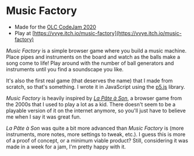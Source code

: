 # Music Factory
- Made for the [OLC CodeJam 2020](https://itch.io/jam/olc-codejam-2020)
- Play at [https://vvye.itch.io/music-factory](https://vvye.itch.io/music-factory)

*Music Factory* is a simple browser game where you build a music machine. Place pipes and instruments on the board and
watch as the balls make a song come to life! Play around with the number of ball generators and instruments until you
find a soundscape you like.

It's also the first real game (that deserves the name) that I made from scratch, so that's something. I wrote it in
JavaScript using the [p5.js](https://www.p5js.org) library.

*Music Factory* is heavily inspired by *[La Pâte à Son](https://jayisgames.com/review/la-pate-a-son.php)*, a browser
game from the 2000s that I used to play a lot as a kid. There doesn't seem to be a playable version of it on the
internet anymore, so you'll just have to believe me when I say it was great fun.

*La Pâte à Son* was quite a bit more advanced than *Music Factory* is (more instruments, more notes, more settings to
tweak, etc.). I guess this is more of a proof of concept, or a minimum viable product? Still, considering it was made
in a week for a jam, I'm pretty happy with it.
